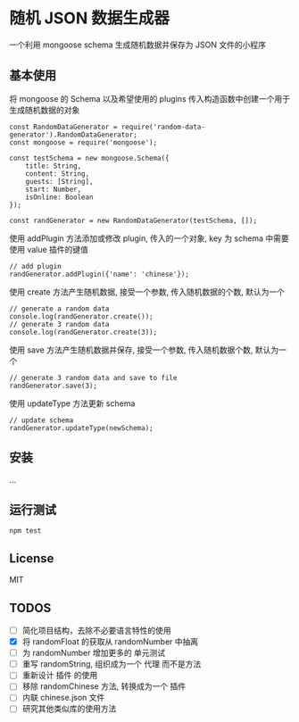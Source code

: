 # 随机 JSON 数据生成器
一个利用 mongoose schema 生成随机数据并保存为 JSON 文件的小程序

## 基本使用
将 mongoose 的 Schema 以及希望使用的 plugins 传入构造函数中创建一个用于生成随机数据的对象
```
const RandomDataGenerator = require('random-data-generator').RandomDataGenerator;
const mongoose = require('mongoose');

const testSchema = new mongoose.Schema({
    title: String,
    content: String,
    guests: [String],
    start: Number,
    isOnline: Boolean
});

const randGenerator = new RandomDataGenerator(testSchema, []);
```
使用 addPlugin 方法添加或修改 plugin, 传入的一个对象, key 为 schema 中需要使用 value 插件的键值
```
// add plugin
randGenerator.addPlugin({'name': 'chinese'});
```
使用 create 方法产生随机数据, 接受一个参数, 传入随机数据的个数, 默认为一个
```
// generate a random data
console.log(randGenerator.create());
// generate 3 random data
console.log(randGenerator.create(3));
```
使用 save 方法产生随机数据并保存, 接受一个参数, 传入随机数据个数, 默认为一个
```
// generate 3 random data and save to file
randGenerator.save(3);
```
使用 updateType 方法更新 schema
```
// update schema
randGenerator.updateType(newSchema);
```

## 安装
...

## 运行测试
```
npm test
```

## License
MIT

## TODOS
 - [ ] 简化项目结构，去除不必要语言特性的使用
 - [x] 将 randomFloat 的获取从 randomNumber 中抽离
 - [ ] 为 randomNumber 增加更多的 单元测试
 - [ ] 重写 randomString, 组织成为一个 代理 而不是方法
 - [ ] 重新设计 插件 的使用
 - [ ] 移除 randomChinese 方法, 转换成为一个 插件
 - [ ] 内联 chinese.json 文件
 - [ ] 研究其他类似库的使用方法

